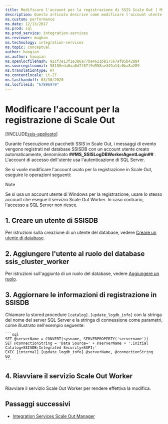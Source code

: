 ```yaml
---
title: Modificare l'account per la registrazione di SSIS Scale Out | Microsoft Docs
description: Questo articolo descrive come modificare l'account utente per la registrazione SSIS Scale Out
ms.custom: performance
ms.date: 12/13/2017
ms.prod: sql
ms.prod_service: integration-services
ms.reviewer: maghan
ms.technology: integration-services
ms.topic: conceptual
author: haoqian
ms.author: haoqian
ms.openlocfilehash: 92cf3e13f1e386a77ba4621b817567af95b42884
ms.sourcegitcommit: 58158eda0aa0d7f87f9d958ae349a14c0ba8a209
ms.translationtype: HT
ms.contentlocale: it-IT
ms.lasthandoff: 03/30/2020
ms.locfileid: "67896979"
---
```

# <a name="change-the-account-for-scale-out-logging"></a>Modificare l'account per la registrazione di Scale Out

[!INCLUDE[ssis-appliesto](../../includes/ssis-appliesto-ssvrpluslinux-asdb-asdw-xxx.md)]


Durante l'esecuzione di pacchetti SSIS in Scale Out, i messaggi di evento vengono registrati nel database SSISDB con un account utente creato automaticamente, denominato **##MS_SSISLogDBWorkerAgentLogin##** . L'account di accesso dell'utente usa l'autenticazione di SQL Server.

Se si vuole modificare l'account usato per la registrazione in Scale Out, eseguire le operazioni seguenti:

> [!NOTE]
> Se si usa un account utente di Windows per la registrazione, usare lo stesso account che esegue il servizio Scale Out Worker. In caso contrario, l'accesso a SQL Server non riesce.

## <a name="1-create-a-user-for-ssisdb"></a>1. Creare un utente di SSISDB
Per istruzioni sulla creazione di un utente del database, vedere [Creare un utente di database](../../relational-databases/security/authentication-access/create-a-database-user.md).

## <a name="2-add-the-user-to-the-database-role-ssis_cluster_worker"></a>2. Aggiungere l'utente al ruolo del database ssis_cluster_worker

Per istruzioni sull'aggiunta di un ruolo del database, vedere [Aggiungere un ruolo](../../relational-databases/security/authentication-access/join-a-role.md).

## <a name="3-update-the-logging-information-in-ssisdb"></a>3. Aggiornare le informazioni di registrazione in SSISDB
Chiamare la stored procedure `[catalog].[update_logdb_info]` con la stringa del nome del server SQL Server e la stringa di connessione come parametri, come illustrato nell'esempio seguente:

    ```sql
    SET @serverName = CONVERT(sysname, SERVERPROPERTY('servername'))
    SET @connectionString = 'Data Source=' + @serverName + ';Initial Catalog=SSISDB;Integrated Security=SSPI;'
    EXEC [internal].[update_logdb_info] @serverName, @connectionString
    GO
    ```

## <a name="4-restart-the-scale-out-worker-service"></a>4. Riavviare il servizio Scale Out Worker
Riavviare il servizio Scale Out Worker per rendere effettiva la modifica.

## <a name="next-steps"></a>Passaggi successivi
-   [Integration Services Scale Out Manager](integration-services-ssis-scale-out-manager.md)

